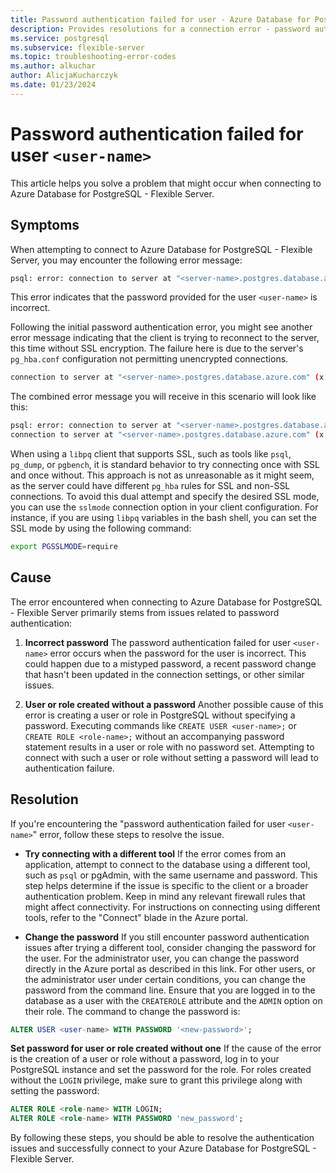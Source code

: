```yaml
---
title: Password authentication failed for user - Azure Database for PostgreSQL - Flexible Server
description: Provides resolutions for a connection error - password authentication failed for user `<user-name>`.
ms.service: postgresql
ms.subservice: flexible-server
ms.topic: troubleshooting-error-codes
ms.author: alkuchar
author: AlicjaKucharczyk
ms.date: 01/23/2024
---
```


# Password authentication failed for user `<user-name>`
This article helps you solve a problem that might occur when connecting to Azure Database for PostgreSQL - Flexible Server.


## Symptoms
When attempting to connect to Azure Database for PostgreSQL - Flexible Server, you may encounter the following error message:

```bash
psql: error: connection to server at "<server-name>.postgres.database.azure.com" (x.x.x.x), port 5432 failed: FATAL:  password authentication failed for user "<user-name>"
```

This error indicates that the password provided for the user `<user-name>` is incorrect.

Following the initial password authentication error, you might see another error message indicating that the client is trying to reconnect to the server, this time without SSL encryption. The failure here is due to the server's `pg_hba.conf` configuration not permitting unencrypted connections.

```bash
connection to server at "<server-name>.postgres.database.azure.com" (x.x.x.x), port 5432 failed: FATAL:  no pg_hba.conf entry for host "y.y.y.y", user "<user-name>", database "postgres", no encryption
```

The combined error message you will receive in this scenario will look like this:

```bash
psql: error: connection to server at "<server-name>.postgres.database.azure.com" (x.x.x.x), port 5432 failed: FATAL:  password authentication failed for user "<user-name>"
connection to server at "<server-name>.postgres.database.azure.com" (x.x.x.x), port 5432 failed: FATAL:  no pg_hba.conf entry for host "y.y.y.y", user "<user-name>", database "postgres", no encryption
```


When using a `libpq` client that supports SSL, such as tools like `psql`, `pg_dump`, or `pgbench`, it is standard behavior to try connecting once with SSL and once without. This approach is not as unreasonable as it might seem, as the server could have different `pg_hba` rules for SSL and non-SSL connections. To avoid this dual attempt and specify the desired SSL mode, you can use the `sslmode` connection option in your client configuration. For instance, if you are using `libpq` variables in the bash shell, you can set the SSL mode by using the following command:

```bash
export PGSSLMODE=require
```


## Cause
The error encountered when connecting to Azure Database for PostgreSQL - Flexible Server primarily stems from issues related to password authentication:

1. **Incorrect password**
The password authentication failed for user `<user-name>` error occurs when the password for the user is incorrect. This could happen due to a mistyped password, a recent password change that hasn't been updated in the connection settings, or other similar issues.

2. **User or role created without a password**
Another possible cause of this error is creating a user or role in PostgreSQL without specifying a password. Executing commands like `CREATE USER <user-name>;` or `CREATE ROLE <role-name>;` without an accompanying password statement results in a user or role with no password set. Attempting to connect with such a user or role without setting a password will lead to authentication failure.

## Resolution
If you're encountering the "password authentication failed for user `<user-name>`" error, follow these steps to resolve the issue.

* **Try connecting with a different tool**
If the error comes from an application, attempt to connect to the database using a different tool, such as `psql` or pgAdmin, with the same username and password. This step helps determine if the issue is specific to the client or a broader authentication problem. Keep in mind any relevant firewall rules that might affect connectivity. For instructions on connecting using different tools, refer to the "Connect" blade in the Azure portal.

* **Change the password**
If you still encounter password authentication issues after trying a different tool, consider changing the password for the user. For the administrator user, you can change the password directly in the Azure portal as described in this link. For other users, or the administrator user under certain conditions, you can change the password from the command line. Ensure that you are logged in to the database as a user with the `CREATEROLE` attribute and the `ADMIN` option on their role. The command to change the password is:

```sql
ALTER USER <user-name> WITH PASSWORD '<new-password>';
```

**Set password for user or role created without one**
If the cause of the error is the creation of a user or role without a password, log in to your PostgreSQL instance and set the password for the role. For roles created without the `LOGIN` privilege, make sure to grant this privilege along with setting the password:

```sql
ALTER ROLE <role-name> WITH LOGIN;
ALTER ROLE <role-name> WITH PASSWORD 'new_password';
```

By following these steps, you should be able to resolve the authentication issues and successfully connect to your Azure Database for PostgreSQL - Flexible Server.







